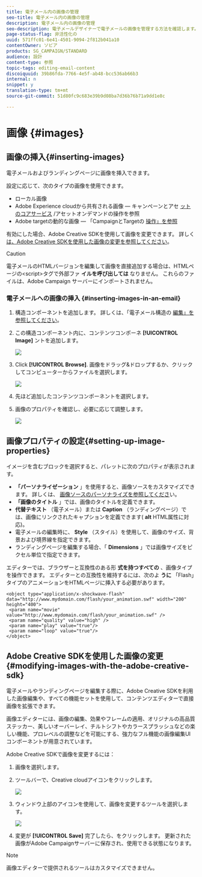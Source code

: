 ```yaml
---
title: 電子メール内の画像の管理
seo-title: 電子メール内の画像の管理
description: 電子メール内の画像の管理
seo-description: 電子メールデザイナーで電子メールの画像を管理する方法を確認します。
page-status-flag: 非活性化の
uuid: 571ffc01-6e41-4501-9094-2f812b041a10
contentOwner: ソビア
products: SG_CAMPAIGN/STANDARD
audience: 設計
content-type: 参照
topic-tags: editing-email-content
discoiquuid: 39b86fda-7766-4e5f-ab48-bcc536ab66b3
internal: n
snippet: y
translation-type: tm+mt
source-git-commit: 51d80fc9c683e39b9d08ba7d36b76b71a9dd1e8c

---
```



# 画像 {#images}

## 画像の挿入{#inserting-images}

電子メールおよびランディングページに画像を挿入できます。

設定に応じて、次のタイプの画像を使用できます。

* ローカル画像
* Adobe Experience cloudから共有される画像 — キャンペーンとアセ [ットのコアサービス](../../integrating/using/working-with-campaign-and-assets-core-service.md) /アセットオンデマンドの操作を参照
* Adobe targetの動的な画像 — 「CampaignとTargetの [操作」を参照](../../integrating/using/about-campaign-target-integration.md)

有効にした場合、Adobe Creative SDKを使用して画像を変更できます。 詳しく [は、Adobe Creative SDKを使用した画像の変更を参照してください](#modifying-images-with-the-adobe-creative-sdk)。

>[!CAUTION]
>
>電子メールのHTMLバージョンを編集して画像を直接追加する場合は、HTMLページの&lt;script&gt;タグで外部ファ **イルを呼び出しては** なりません。 これらのファイルは、Adobe Campaign サーバーにインポートされません。

### 電子メールへの画像の挿入 {#inserting-images-in-an-email}

1. 構造コンポーネントを追加します。 詳しくは、「電子メール構造の [編集」を参照してください](../../designing/using/designing-from-scratch.md#defining-the-email-structure)。
1. この構造コンポーネント内に、コンテンツコンポーネ **[!UICONTROL Image]** ントを追加します。

   ![](assets/des_insert_images_1.png)

1. Click **[!UICONTROL Browse]**. 画像をドラッグ&amp;ドロップするか、クリックしてコンピューターからファイルを選択します。

   ![](assets/des_insert_images_2.png)

1. 先ほど追加したコンテンツコンポーネントを選択します。
1. 画像のプロパティを確認し、必要に応じて調整します。

   ![](assets/des_insert_images_3.png)

## 画像プロパティの設定{#setting-up-image-properties}

イメージを含むブロックを選択すると、パレットに次のプロパティが表示されます。

* **「パーソナライゼーション** 」を使用すると、画像ソースをカスタマイズできます。 詳しくは、 [画像ソースのパーソナライズを参照してくださ](../../designing/using/personalization.md#personalizing-an-image-source)い。
* **「画像のタイトル** 」では、画像のタイトルを定義できます。
* **代替テキスト** （電子メール）または **Caption** （ランディングページ）では、画像にリンクされたキャプションを定義できます( **alt** HTML属性に対応)。
* 電子メールの編集時に、 **Style** （スタイル）を使用して、画像のサイズ、背景および境界線を指定できます。
* ランディングページを編集する場合、「 **Dimensions** 」では画像サイズをピクセル単位で指定できます。

エディターでは、ブラウザーと互換性のある形 **式を持つすべての** 、画像タイプを操作できます。 エディターとの互換性を維持するには、次のよ **うに** 「Flash」タイプのアニメーションをHTMLページに挿入する必要があります。

```
<object type="application/x-shockwave-flash" data="http://www.mydomain.com/flash/your_animation.swf" width="200" height="400">
 <param name="movie" value="http://www.mydomain.com/flash/your_animation.swf" />
 <param name="quality" value="high" />
 <param name="play" value="true"/>
 <param name="loop" value="true"/> 
</object>
```

## Adobe Creative SDKを使用した画像の変更{#modifying-images-with-the-adobe-creative-sdk}

電子メールやランディングページを編集する際に、Adobe Creative SDKを利用した画像編集や、すべての機能セットを使用して、コンテンツエディターで直接画像を拡張できます。

画像エディターには、画像の編集、効果やフレームの適用、オリジナルの高品質ステッカー、美しいオーバーレイ、チルトシフトやカラースプラッシュなどの楽しい機能、プロレベルの調整などを可能にする、強力なフル機能の画像編集UIコンポーネントが用意されています。

Adobe Creative SDKで画像を変更するには：

1. 画像を選択します。
1. ツールバーで、Creative cloudアイコンをクリックします。

   ![](assets/des_creative_sdk_icon.png)

1. ウィンドウ上部のアイコンを使用して、画像を変更するツールを選択します。

   ![](assets/email_designer_ccsdktoolbar.png)

1. 変更が **[!UICONTROL Save]** 完了したら、をクリックします。 更新された画像がAdobe Campaignサーバーに保存され、使用できる状態になります。

>[!NOTE]
画像エディターで提供されるツールはカスタマイズできません。
